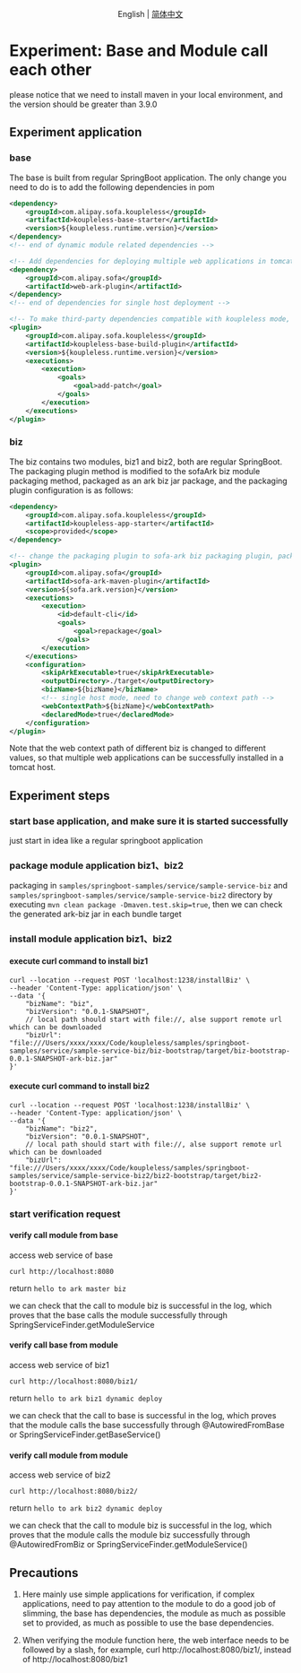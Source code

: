 <div align="center">

English | [简体中文](./README-zh_CN.md)

</div>

# Experiment: Base and Module call each other

please notice that we need to install maven in your local environment, and the version should be greater than 3.9.0

## Experiment application
### base
The base is built from regular SpringBoot application. The only change you need to do is to add the following dependencies in pom

```xml
<dependency>
    <groupId>com.alipay.sofa.koupleless</groupId>
    <artifactId>koupleless-base-starter</artifactId>
    <version>${koupleless.runtime.version}</version>
</dependency>
<!-- end of dynamic module related dependencies -->

<!-- Add dependencies for deploying multiple web applications in tomcat single host mode here -->
<dependency>
    <groupId>com.alipay.sofa</groupId>
    <artifactId>web-ark-plugin</artifactId>
</dependency>
<!-- end of dependencies for single host deployment -->

<!-- To make third-party dependencies compatible with koupleless mode, you need to introduce the following build plugin -->
<plugin>
    <groupId>com.alipay.sofa.koupleless</groupId>
    <artifactId>koupleless-base-build-plugin</artifactId>
    <version>${koupleless.runtime.version}</version>
    <executions>
        <execution>
            <goals>
                <goal>add-patch</goal>
            </goals>
        </execution>
    </executions>
</plugin>
```

### biz
The biz contains two modules, biz1 and biz2, both are regular SpringBoot. The packaging plugin method is modified to the sofaArk biz module packaging method, packaged as an ark biz jar package, and the packaging plugin configuration is as follows:

```xml
<dependency>
    <groupId>com.alipay.sofa.koupleless</groupId>
    <artifactId>koupleless-app-starter</artifactId>
    <scope>provided</scope>
</dependency>

<!-- change the packaging plugin to sofa-ark biz packaging plugin, packaged as ark biz jar -->
<plugin>
    <groupId>com.alipay.sofa</groupId>
    <artifactId>sofa-ark-maven-plugin</artifactId>
    <version>${sofa.ark.version}</version>
    <executions>
        <execution>
            <id>default-cli</id>
            <goals>
                <goal>repackage</goal>
            </goals>
        </execution>
    </executions>
    <configuration>
        <skipArkExecutable>true</skipArkExecutable>
        <outputDirectory>./target</outputDirectory>
        <bizName>${bizName}</bizName>
        <!-- single host mode, need to change web context path -->
        <webContextPath>${bizName}</webContextPath>
        <declaredMode>true</declaredMode>
    </configuration>
</plugin>
```
Note that the web context path of different biz is changed to different values, so that multiple web applications can be successfully installed in a tomcat host.

## Experiment steps

### start base application, and make sure it is started successfully
just start in idea like a regular springboot application

### package module application biz1、biz2

packaging in `samples/springboot-samples/service/sample-service-biz` and `samples/springboot-samples/service/sample-service-biz2` directory by executing `mvn clean package -Dmaven.test.skip=true`, then we can check the generated ark-biz jar in each bundle target

### install module application biz1、biz2

#### execute curl command to install biz1

```shell
curl --location --request POST 'localhost:1238/installBiz' \
--header 'Content-Type: application/json' \
--data '{
    "bizName": "biz",
    "bizVersion": "0.0.1-SNAPSHOT",
    // local path should start with file://, alse support remote url which can be downloaded
    "bizUrl": "file:///Users/xxxx/xxxx/Code/koupleless/samples/springboot-samples/service/sample-service-biz/biz-bootstrap/target/biz-bootstrap-0.0.1-SNAPSHOT-ark-biz.jar"
}'
```

#### execute curl command to install biz2

```shell
curl --location --request POST 'localhost:1238/installBiz' \
--header 'Content-Type: application/json' \
--data '{
    "bizName": "biz2",
    "bizVersion": "0.0.1-SNAPSHOT",
    // local path should start with file://, alse support remote url which can be downloaded
    "bizUrl": "file:///Users/xxxx/xxxx/Code/koupleless/samples/springboot-samples/service/sample-service-biz2/biz2-bootstrap/target/biz2-bootstrap-0.0.1-SNAPSHOT-ark-biz.jar"
}'
```

### start verification request

#### verify call module from base

access web service of base
```shell
curl http://localhost:8080
```
return `hello to ark master biz`

we can check that the call to module biz is successful in the log, which proves that the base calls the module successfully through SpringServiceFinder.getModuleService

#### verify call base from module

access web service of biz1
```shell
curl http://localhost:8080/biz1/
```
return `hello to ark biz1 dynamic deploy`

we can check that the call to base is successful in the log, which proves that the module calls the base successfully through @AutowiredFromBase or SpringServiceFinder.getBaseService()

#### verify call module from module

access web service of biz2
```shell
curl http://localhost:8080/biz2/
```
return `hello to ark biz2 dynamic deploy`

we can check that the call to module biz is successful in the log, which proves that the module calls the module biz successfully through @AutowiredFromBiz or SpringServiceFinder.getModuleService()

## Precautions

1. Here mainly use simple applications for verification, if complex applications, need to pay attention to the module to do a good job of slimming, the base has dependencies, the module as much as possible set to provided, as much as possible to use the base dependencies.


2. When verifying the module function here, the web interface needs to be followed by a slash, for example, curl http://localhost:8080/biz1/, instead of http://localhost:8080/biz1

